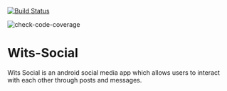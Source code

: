 [![Build Status](https://app.travis-ci.com/Rofhiwa67/Wits-Social.svg?branch=main)](https://app.travis-ci.com/Rofhiwa67/Wits-Social)

![check-code-coverage](https://img.shields.io/codecov/c/github/Rofhiwa67/Wits-Social?flag=Codecov&token=9b5a73a0-f4b8-4501-a9f1-c20f68724a3a)

# Wits-Social
Wits Social is an android social media app which allows users to interact with each other through posts and messages.

